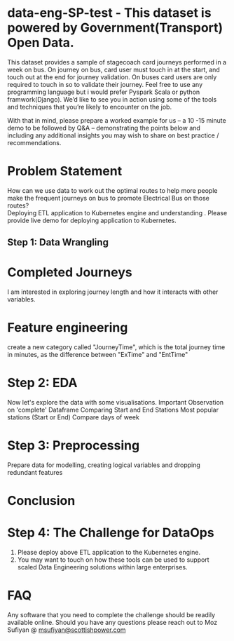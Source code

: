 # data-eng-SP-test - This dataset is powered by Government(Transport) Open Data.
This dataset provides a sample of stagecoach card journeys performed in a week on bus. On journey on bus, card user must touch in at the start, and touch out at the end for journey validation. On buses card users are only required to touch in so to validate their journey. Feel free to use any programming language but i would prefer Pyspark Scala or python framwork(Django).
We’d like to see you in action using some of the tools and techniques that you’re likely to encounter on the job.  

With that in mind, please prepare a worked example for us – a 10 -15 minute demo to be followed by Q&A – demonstrating the points below and including any additional insights you may wish to share on best practice / recommendations.  

# Problem Statement  
How can we use data to work out the optimal routes to help more people make the frequent journeys on bus to promote Electrical Bus on those routes?  
Deploying ETL application to Kubernetes engine and understanding . Please provide live demo for deploying application to Kubernetes. 

## Step 1: Data Wrangling
# Completed Journeys
I am interested in exploring journey length and how it interacts with other variables.
# Feature engineering
create a new category called "JourneyTime", which is the total journey time in minutes, as the difference between "ExTime" and "EntTime"
# Step 2: EDA
Now let's explore the data with some visualisations.
Important Observation on 'complete' Dataframe
Comparing Start and End Stations
Most popular stations (Start or End)
Compare days of week
# Step 3: Preprocessing
Prepare data for modelling, creating logical variables and dropping redundant features

# Conclusion

# Step 4: The Challenge for DataOps
1. Please deploy above ETL application to the Kubernetes engine.  
2. You may want to touch on how these tools can be used to support scaled Data Engineering solutions within large enterprises. 

# FAQ 
Any software that you need to complete the challenge should be readily available online. 
Should you have any questions please reach out to Moz Sufiyan @ msufiyan@scottishpower.com  
